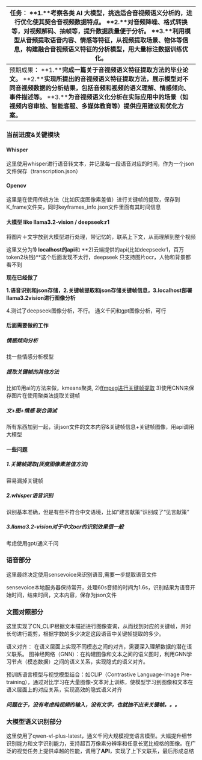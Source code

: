 | 任务：  **1.****考察各类** **AI** **大模型，挑选适合音视频语义分析的，进行优化使其契合音视频数据特点。**  **2.****对音频降噪、格式转换等，对视频解码、抽帧等，提升数据质量便于分析。**  **3.****利用模型从音频提取语音内容、情感等特征，从视频提取场景、物体等信息，构建融合音视频语义特征的分析模型，用大量标注数据训练优化。** |
| ------------------------------------------------------------ |
| 预期成果：  **1.****完成一篇关于音视频语义特征提取方法的毕业论文。**  **2.****实现所提出的音视频语义特征提取方法，展示模型对不同音视频数据的分析结果，包括音频和视频的语义理解、情感倾向、事件描述等。**  **3.****为音视频语义化分析在实际应用中的场景（如视频内容审核、智能客服、多媒体教育等）提供应用建议和优化方案。** |

### 当前进度&关键模块

#### Whisper

这里使用whisper进行语音转文本，并记录每一段语音对应的时间，作为一个json文件保存（transcription.json）

#### Opencv

这里是在使用传统方法（比如灰度图像素差值）进行关键帧的提取，保存到K_frame文件夹，同时keyframes_info.json文件里面有其时间信息

#### 大模型 like llama3.2-vision / deepseek:r1

将图片＋文字放到大模型进行处理，带记忆的，联系上下文，从而理解到整个视频

这里又分为**1) localhost的api**和 **2)云端提供的api(比如deepseekr1，百万token2块钱)**这个后面发现不太行，deepseek 只支持图片ocr，人物和背景都看不到



**现在已经做了**

**1.语音识别和json存储，2.关键帧提取和json存储关键帧信息，3.localhost部署llama3.2vision进行图像分析**

4.测试了deepseek图像分析，不行。   通义千问和gpt图像分析，可行



#### 后面需要做的工作

##### 情感倾向分析

找一些情感分析模型

##### 提取关键帧的其他方法

比如1)用ai的方法来做，kmeans聚类, 2)[ffmpeg进行关键帧提取](https://blog.csdn.net/justloveyou_/article/details/88076675) 3)使用CNN来保存图片在使用聚类法提取关键帧

##### 文+图+情感 联合调试

所有东西加到一起，读json文件的文本内容&关键帧信息+关键帧图像，用api调用大模型



#### 一些问题

##### 1.关键帧提取(灰度图像素差值方法)

容易漏掉关键帧

##### 2.whisper语音识别

识别基本准确，但是有些不符合中文语境，比如“建言献策”识别成了“见言献策”

##### 3.llama3.2-vision对于中文ocr的识别效果很一般

考虑使用gpt/通义千问



### 语音部分

这里最终决定使用sensevoice来识别语音,需要一步提取语音文件

sensevoice本地服务器保持常开，处理60s音频的时间为1.6s，识别结果为语音开始时间，结束时间，文本内容，保存为json文件

### 文图对照部分

这里实现了CN_CLIP根据文本描述进行图像查询，从而找到对应的关键帧，并对长句进行裁剪，根据字数的多少决定这段语音中关键帧提取的多少。



语义对齐： 在语义层面上实现不同模态之间的对齐，需要深入理解数据的潜在语义联系。
图神经网络（GNN）：在构建图像和文本之间的语义图时，利用GNN学习节点（模态数据）之间的语义关系，实现隐式的语义对齐。

预训练语言模型与视觉模型结合：如CLIP（Contrastive Language-Image Pre-training），通过对比学习在大量图像-文本对上训练，使模型学习到图像和文本在语义层面上的对应关系，实现高效的隐式语义对齐


##### 问题在于，没有考虑纯视频的输入，没有文字，也就抽不出来关键帧。。。

### 大模型语义识别部分

这里使用了qwen-vl-plus-latest，通义千问大规模视觉语言模型。大幅提升细节识别能力和文字识别能力，支持超百万像素分辨率和任意长宽比规格的图像。在广泛的视觉任务上提供卓越的性能，调用了**API**，实现了上下文联系，最后形成总结
